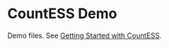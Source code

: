 # CountESS Demo

Demo files.
See [Getting Started with CountESS](https://countess-project.github.io/CountESS/getting-started/).
